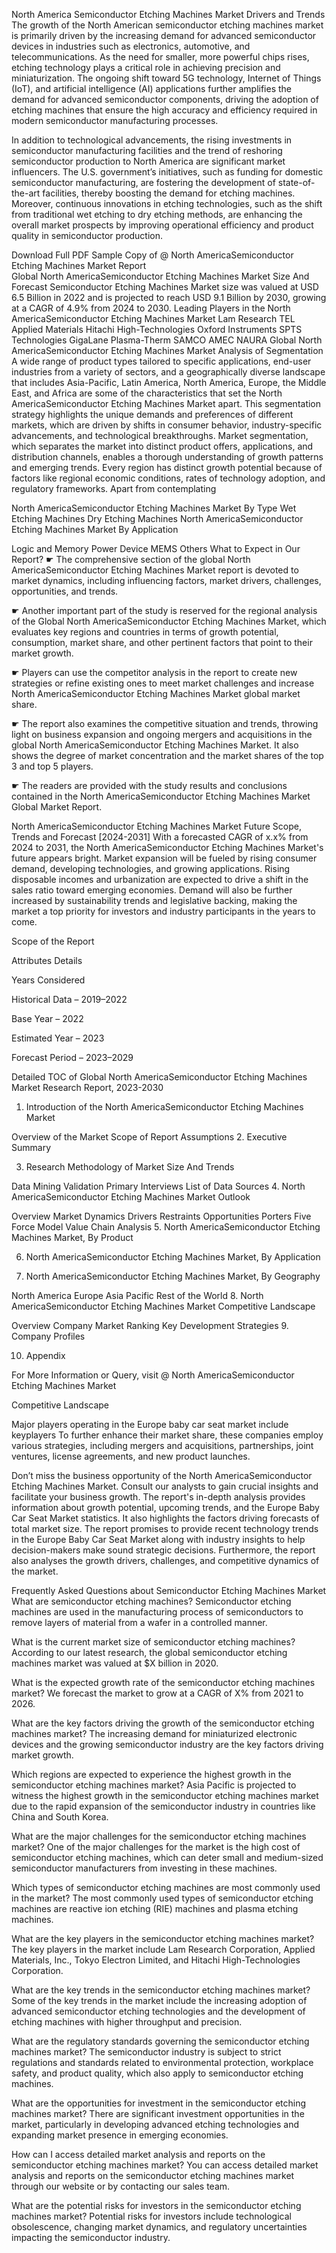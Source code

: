 North America Semiconductor Etching Machines Market Drivers and Trends
The growth of the North American semiconductor etching machines market is primarily driven by the increasing demand for advanced semiconductor devices in industries such as electronics, automotive, and telecommunications. As the need for smaller, more powerful chips rises, etching technology plays a critical role in achieving precision and miniaturization. The ongoing shift toward 5G technology, Internet of Things (IoT), and artificial intelligence (AI) applications further amplifies the demand for advanced semiconductor components, driving the adoption of etching machines that ensure the high accuracy and efficiency required in modern semiconductor manufacturing processes.

In addition to technological advancements, the rising investments in semiconductor manufacturing facilities and the trend of reshoring semiconductor production to North America are significant market influencers. The U.S. government’s initiatives, such as funding for domestic semiconductor manufacturing, are fostering the development of state-of-the-art facilities, thereby boosting the demand for etching machines. Moreover, continuous innovations in etching technologies, such as the shift from traditional wet etching to dry etching methods, are enhancing the overall market prospects by improving operational efficiency and product quality in semiconductor production.

Download Full PDF Sample Copy of @ North AmericaSemiconductor Etching Machines Market Report  
Global North AmericaSemiconductor Etching Machines Market Size And Forecast
Semiconductor Etching Machines Market size was valued at USD 6.5 Billion in 2022 and is projected to reach USD 9.1 Billion by 2030, growing at a CAGR of 4.9% from 2024 to 2030.
Leading Players in the North AmericaSemiconductor Etching Machines Market
Lam Research
TEL
Applied Materials
Hitachi High-Technologies
Oxford Instruments
SPTS Technologies
GigaLane
Plasma-Therm
SAMCO
AMEC
NAURA
Global North AmericaSemiconductor Etching Machines Market Analysis of Segmentation
A wide range of product types tailored to specific applications, end-user industries from a variety of sectors, and a geographically diverse landscape that includes Asia-Pacific, Latin America, North America, Europe, the Middle East, and Africa are some of the characteristics that set the North AmericaSemiconductor Etching Machines Market apart. This segmentation strategy highlights the unique demands and preferences of different markets, which are driven by shifts in consumer behavior, industry-specific advancements, and technological breakthroughs. Market segmentation, which separates the market into distinct product offers, applications, and distribution channels, enables a thorough understanding of growth patterns and emerging trends. Every region has distinct growth potential because of factors like regional economic conditions, rates of technology adoption, and regulatory frameworks. Apart from contemplating

North AmericaSemiconductor Etching Machines Market By Type
Wet Etching Machines
Dry Etching Machines
North AmericaSemiconductor Etching Machines Market By Application

Logic and Memory
Power Device
MEMS
Others
What to Expect in Our Report?
☛ The comprehensive section of the global North AmericaSemiconductor Etching Machines Market report is devoted to market dynamics, including influencing factors, market drivers, challenges, opportunities, and trends.

☛ Another important part of the study is reserved for the regional analysis of the Global North AmericaSemiconductor Etching Machines Market, which evaluates key regions and countries in terms of growth potential, consumption, market share, and other pertinent factors that point to their market growth.

☛ Players can use the competitor analysis in the report to create new strategies or refine existing ones to meet market challenges and increase North AmericaSemiconductor Etching Machines Market global market share.

☛ The report also examines the competitive situation and trends, throwing light on business expansion and ongoing mergers and acquisitions in the global North AmericaSemiconductor Etching Machines Market. It also shows the degree of market concentration and the market shares of the top 3 and top 5 players.

☛ The readers are provided with the study results and conclusions contained in the North AmericaSemiconductor Etching Machines Market Global Market Report.

North AmericaSemiconductor Etching Machines Market Future Scope, Trends and Forecast [2024-2031]
With a forecasted CAGR of x.x% from 2024 to 2031, the North AmericaSemiconductor Etching Machines Market's future appears bright. Market expansion will be fueled by rising consumer demand, developing technologies, and growing applications. Rising disposable incomes and urbanization are expected to drive a shift in the sales ratio toward emerging economies. Demand will also be further increased by sustainability trends and legislative backing, making the market a top priority for investors and industry participants in the years to come.

Scope of the Report

Attributes Details

Years Considered

Historical Data – 2019–2022

Base Year – 2022

Estimated Year – 2023

Forecast Period – 2023–2029

Detailed TOC of Global North AmericaSemiconductor Etching Machines Market Research Report, 2023-2030
1. Introduction of the North AmericaSemiconductor Etching Machines Market

Overview of the Market
Scope of Report
Assumptions
2. Executive Summary

3. Research Methodology of Market Size And Trends

Data Mining
Validation
Primary Interviews
List of Data Sources
4. North AmericaSemiconductor Etching Machines Market Outlook

Overview
Market Dynamics
Drivers
Restraints
Opportunities
Porters Five Force Model
Value Chain Analysis
5. North AmericaSemiconductor Etching Machines Market, By Product

6. North AmericaSemiconductor Etching Machines Market, By Application

7. North AmericaSemiconductor Etching Machines Market, By Geography

North America
Europe
Asia Pacific
Rest of the World
8. North AmericaSemiconductor Etching Machines Market Competitive Landscape

Overview
Company Market Ranking
Key Development Strategies
9. Company Profiles

10. Appendix

For More Information or Query, visit @ North AmericaSemiconductor Etching Machines Market

Competitive Landscape

Major players operating in the Europe baby car seat market include keyplayers To further enhance their market share, these companies employ various strategies, including mergers and acquisitions, partnerships, joint ventures, license agreements, and new product launches.

Don’t miss the business opportunity of the North AmericaSemiconductor Etching Machines Market. Consult our analysts to gain crucial insights and facilitate your business growth.
The report's in-depth analysis provides information about growth potential, upcoming trends, and the Europe Baby Car Seat Market statistics. It also highlights the factors driving forecasts of total market size. The report promises to provide recent technology trends in the Europe Baby Car Seat Market along with industry insights to help decision-makers make sound strategic decisions. Furthermore, the report also analyses the growth drivers, challenges, and competitive dynamics of the market.

Frequently Asked Questions about Semiconductor Etching Machines Market
What are semiconductor etching machines?
Semiconductor etching machines are used in the manufacturing process of semiconductors to remove layers of material from a wafer in a controlled manner.

What is the current market size of semiconductor etching machines?
According to our latest research, the global semiconductor etching machines market was valued at $X billion in 2020.

What is the expected growth rate of the semiconductor etching machines market?
We forecast the market to grow at a CAGR of X% from 2021 to 2026.

What are the key factors driving the growth of the semiconductor etching machines market?
The increasing demand for miniaturized electronic devices and the growing semiconductor industry are the key factors driving market growth.

Which regions are expected to experience the highest growth in the semiconductor etching machines market?
Asia Pacific is projected to witness the highest growth in the semiconductor etching machines market due to the rapid expansion of the semiconductor industry in countries like China and South Korea.

What are the major challenges for the semiconductor etching machines market?
One of the major challenges for the market is the high cost of semiconductor etching machines, which can deter small and medium-sized semiconductor manufacturers from investing in these machines.

Which types of semiconductor etching machines are most commonly used in the market?
The most commonly used types of semiconductor etching machines are reactive ion etching (RIE) machines and plasma etching machines.

What are the key players in the semiconductor etching machines market?
The key players in the market include Lam Research Corporation, Applied Materials, Inc., Tokyo Electron Limited, and Hitachi High-Technologies Corporation.

What are the key trends in the semiconductor etching machines market?
Some of the key trends in the market include the increasing adoption of advanced semiconductor etching technologies and the development of etching machines with higher throughput and precision.

What are the regulatory standards governing the semiconductor etching machines market?
The semiconductor industry is subject to strict regulations and standards related to environmental protection, workplace safety, and product quality, which also apply to semiconductor etching machines.

What are the opportunities for investment in the semiconductor etching machines market?
There are significant investment opportunities in the market, particularly in developing advanced etching technologies and expanding market presence in emerging economies.

How can I access detailed market analysis and reports on the semiconductor etching machines market?
You can access detailed market analysis and reports on the semiconductor etching machines market through our website or by contacting our sales team.

What are the potential risks for investors in the semiconductor etching machines market?
Potential risks for investors include technological obsolescence, changing market dynamics, and regulatory uncertainties impacting the semiconductor industry.
